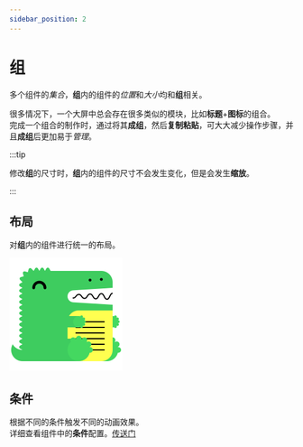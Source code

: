 ```yaml
---
sidebar_position: 2
---
```


# 组  

多个组件的*集合*，**组**内的组件的*位置*和*大小*均和**组**相关。  

很多情况下，一个大屏中总会存在很多类似的模块，比如**标题**+**图标**的组合。  
完成一个组合的制作时，通过将其**成组**，然后**复制粘贴**，可大大减少操作步骤，并且**成组**后更加易于*管理*。 

:::tip

修改**组**的尺寸时，**组**内的组件的尺寸不会发生变化，但是会发生**缩放**。

:::

## 布局  

  对**组**内的组件进行统一的布局。  

  ![文件导入导出的过程，占位图](/img/docusaurus.png) 

## 条件  

  根据不同的条件触发不同的动画效果。  
  详细查看组件中的**条件**配置。[传送门](/docs/设计器/配置/组件配置/基础#condition)   